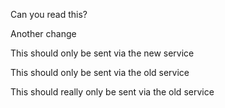 Can you read this?

Another change

This should only be sent via the new service

This should only be sent via the old service


This should really only be sent via the old service
 
  
